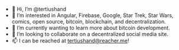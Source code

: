 - 👋 Hi, I’m @tertiushand
- 👀 I’m interested in Angular, Firebase, Google, Star Trek, Star Wars, comics, open source, bitcoin, blockchain, and decentralization.
- 🌱 I’m currently wanting to learn more about bitcoin development.
- 💞️ I’m looking to collaborate on a decentralized social media site.
- 📫 I can be reached at tertiushand@reacher.me!

<!---
tertiushand/tertiushand is a ✨ special ✨ repository because its `README.md` (this file) appears on your GitHub profile.
You can click the Preview link to take a look at your changes.
--->
